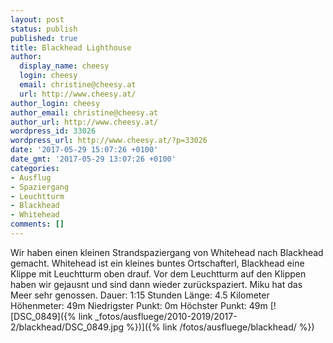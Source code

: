 ```yaml
---
layout: post
status: publish
published: true
title: Blackhead Lighthouse
author:
  display_name: cheesy
  login: cheesy
  email: christine@cheesy.at
  url: http://www.cheesy.at/
author_login: cheesy
author_email: christine@cheesy.at
author_url: http://www.cheesy.at/
wordpress_id: 33026
wordpress_url: http://www.cheesy.at/?p=33026
date: '2017-05-29 15:07:26 +0100'
date_gmt: '2017-05-29 13:07:26 +0100'
categories:
- Ausflug
- Spaziergang
- Leuchtturm
- Blackhead
- Whitehead
comments: []
---
```

Wir haben einen kleinen Strandspaziergang von Whitehead nach Blackhead gemacht. Whitehead ist ein kleines buntes Ortschafterl, Blackhead eine Klippe mit Leuchtturm oben drauf. Vor dem Leuchtturm auf den Klippen haben wir gejausnt und sind dann wieder zurückspaziert. Miku hat das Meer sehr genossen.
Dauer: 1:15 Stunden
Länge: 4.5 Kilometer
Höhenmeter: 49m
Niedrigster Punkt: 0m
Höchster Punkt: 49m
[![DSC_0849]({% link _fotos/ausfluege/2010-2019/2017-2/blackhead/DSC_0849.jpg %})]({% link /fotos/ausfluege/blackhead/ %})
